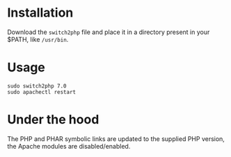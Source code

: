 # Installation

Download the `switch2php` file and place it in a directory present in your
$PATH, like `/usr/bin`.

# Usage

```
sudo switch2php 7.0
sudo apachectl restart
```

# Under the hood

The PHP and PHAR symbolic links are updated to the supplied PHP version, the
Apache modules are disabled/enabled.
